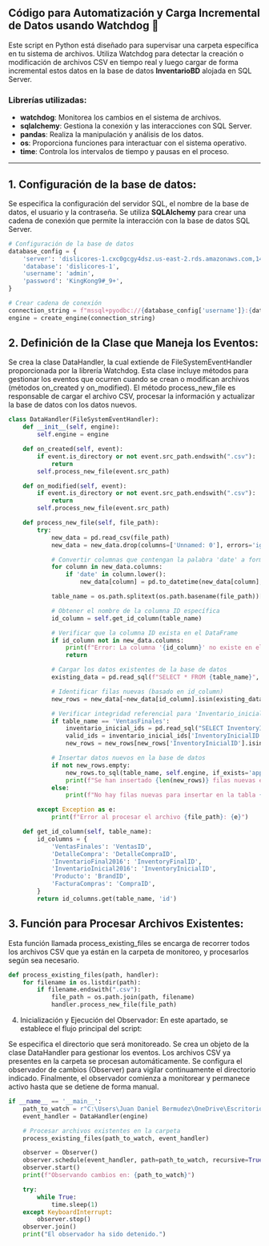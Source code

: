 ## Código para Automatización y Carga Incremental de Datos usando Watchdog 🚀

Este script en Python está diseñado para supervisar una carpeta específica en tu sistema de archivos. Utiliza Watchdog para detectar la creación o modificación de archivos CSV en tiempo real y luego cargar de forma incremental estos datos en la base de datos **InventarioBD** alojada en SQL Server.

### Librerías utilizadas:
- **watchdog**: Monitorea los cambios en el sistema de archivos.
- **sqlalchemy**: Gestiona la conexión y las interacciones con SQL Server.
- **pandas**: Realiza la manipulación y análisis de los datos.
- **os**: Proporciona funciones para interactuar con el sistema operativo.
- **time**: Controla los intervalos de tiempo y pausas en el proceso.

---

## 1. Configuración de la base de datos:

Se especifica la configuración del servidor SQL, el nombre de la base de datos, el usuario y la contraseña. Se utiliza **SQLAlchemy** para crear una cadena de conexión que permite la interacción con la base de datos SQL Server.

```python
# Configuración de la base de datos
database_config = {
    'server': 'dislicores-1.cxc0gcgy4dsz.us-east-2.rds.amazonaws.com,1433',  
    'database': 'dislicores-1', 
    'username': 'admin',  
    'password': 'KingKong9#_9+',  
}

# Crear cadena de conexión
connection_string = f"mssql+pyodbc://{database_config['username']}:{database_config['password']}@{database_config['server']}/{database_config['database']}?driver=ODBC+Driver+17+for+SQL+Server"
engine = create_engine(connection_string)
```


## 2. Definición de la Clase que Maneja los Eventos:

Se crea la clase DataHandler, la cual extiende de FileSystemEventHandler proporcionada por la librería Watchdog. Esta clase incluye métodos para gestionar los eventos que ocurren cuando se crean o modifican archivos (métodos on_created y on_modified). El método process_new_file es responsable de cargar el archivo CSV, procesar la información y actualizar la base de datos con los datos nuevos.

```python
class DataHandler(FileSystemEventHandler):
    def __init__(self, engine):
        self.engine = engine

    def on_created(self, event):
        if event.is_directory or not event.src_path.endswith(".csv"):
            return
        self.process_new_file(event.src_path)

    def on_modified(self, event):
        if event.is_directory or not event.src_path.endswith(".csv"):
            return
        self.process_new_file(event.src_path)

    def process_new_file(self, file_path):
        try:
            new_data = pd.read_csv(file_path)
            new_data = new_data.drop(columns=['Unnamed: 0'], errors='ignore')

            # Convertir columnas que contengan la palabra 'date' a formato datetime
            for column in new_data.columns:
                if 'date' in column.lower():
                    new_data[column] = pd.to_datetime(new_data[column], errors='coerce')

            table_name = os.path.splitext(os.path.basename(file_path))[0]

            # Obtener el nombre de la columna ID específica
            id_column = self.get_id_column(table_name)

            # Verificar que la columna ID exista en el DataFrame
            if id_column not in new_data.columns:
                print(f"Error: La columna '{id_column}' no existe en el archivo {file_path}")
                return

            # Cargar los datos existentes de la base de datos
            existing_data = pd.read_sql(f"SELECT * FROM {table_name}", self.engine)

            # Identificar filas nuevas (basado en id_column)
            new_rows = new_data[~new_data[id_column].isin(existing_data[id_column])]

            # Verificar integridad referencial para 'Inventario_inicialID' si es necesario
            if table_name == 'VentasFinales':
                inventario_inicial_ids = pd.read_sql("SELECT InventoryInicialID FROM InventarioInicial2016", self.engine)
                valid_ids = inventario_inicial_ids['InventoryInicialID']
                new_rows = new_rows[new_rows['InventoryInicialID'].isin(valid_ids)]

            # Insertar datos nuevos en la base de datos
            if not new_rows.empty:
                new_rows.to_sql(table_name, self.engine, if_exists='append', index=False)
                print(f"Se han insertado {len(new_rows)} filas nuevas en la tabla {table_name}")
            else:
                print(f"No hay filas nuevas para insertar en la tabla {table_name}")

        except Exception as e:
            print(f"Error al procesar el archivo {file_path}: {e}")

    def get_id_column(self, table_name):
        id_columns = {
            'VentasFinales': 'VentasID',
            'DetalleCompra': 'DetalleCompraID',
            'InventarioFinal2016': 'InventoryFinalID',
            'InventarioInicial2016': 'InventoryInicialID',
            'Producto': 'BrandID',
            'FacturaCompras': 'CompraID',
        }
        return id_columns.get(table_name, 'id')
```

## 3. Función para Procesar Archivos Existentes:
Esta función llamada process_existing_files se encarga de recorrer todos los archivos CSV que ya están en la carpeta de monitoreo, y procesarlos según sea necesario.

```python
def process_existing_files(path, handler):
    for filename in os.listdir(path):
        if filename.endswith(".csv"):
            file_path = os.path.join(path, filename)
            handler.process_new_file(file_path)
```

4. Inicialización y Ejecución del Observador:
En este apartado, se establece el flujo principal del script:

Se especifica el directorio que será monitoreado.
Se crea un objeto de la clase DataHandler para gestionar los eventos.
Los archivos CSV ya presentes en la carpeta se procesan automáticamente.
Se configura el observador de cambios (Observer) para vigilar continuamente el directorio indicado.
Finalmente, el observador comienza a monitorear y permanece activo hasta que se detiene de forma manual.

```python
if __name__ == '__main__':
    path_to_watch = r"C:\Users\Juan Daniel Bermudez\OneDrive\Escritorio\M6\inventory_prueba\CSV_Finales"  # Cambia esto por tu ruta
    event_handler = DataHandler(engine)

    # Procesar archivos existentes en la carpeta
    process_existing_files(path_to_watch, event_handler)

    observer = Observer()
    observer.schedule(event_handler, path=path_to_watch, recursive=True)
    observer.start()
    print(f"Observando cambios en: {path_to_watch}")

    try:
        while True:
            time.sleep(1)
    except KeyboardInterrupt:
        observer.stop()
    observer.join()
    print("El observador ha sido detenido.")

```